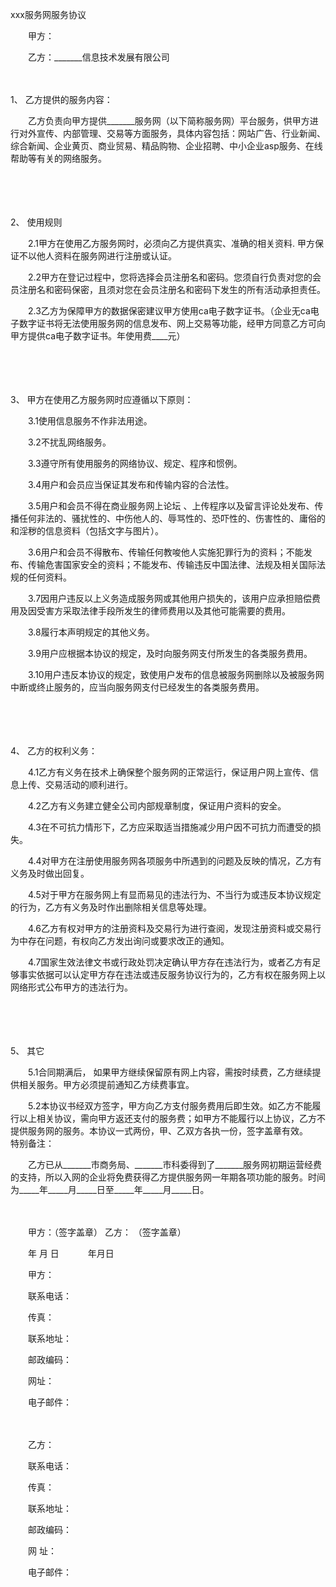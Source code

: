 



xxx服务网服务协议



 

　　甲方：

　　乙方：_______信息技术发展有限公司

　　

1、
乙方提供的服务内容：

　　乙方负责向甲方提供_______服务网（以下简称服务网）平台服务，供甲方进行对外宣传、内部管理、交易等方面服务，具体内容包括：网站广告、行业新闻、综合新闻、企业黄页、商业贸易、精品购物、企业招聘、中小企业asp服务、在线帮助等有关的网络服务。

　　

　　

2、
使用规则

　　2.1甲方在使用乙方服务网时，必须向乙方提供真实、准确的相关资料. 甲方保证不以他人资料在服务网进行注册或认证。

　　2.2甲方在登记过程中，您将选择会员注册名和密码。您须自行负责对您的会员注册名和密码保密，且须对您在会员注册名和密码下发生的所有活动承担责任。

　　2.3乙方为保障甲方的数据保密建议甲方使用ca电子数字证书。（企业无ca电子数字证书将无法使用服务网的信息发布、网上交易等功能，经甲方同意乙方可向甲方提供ca电子数字证书。年使用费____元）

　　

　　

3、
甲方在使用乙方服务网时应遵循以下原则：

　　3.1使用信息服务不作非法用途。

　　3.2不扰乱网络服务。

　　3.3遵守所有使用服务的网络协议、规定、程序和惯例。

　　3.4用户和会员应当保证其发布和传输内容的合法性。

　　3.5用户和会员不得在商业服务网上论坛 、上传程序以及留言评论处发布、传播任何非法的、骚扰性的、中伤他人的、辱骂性的、恐吓性的、伤害性的、庸俗的和淫秽的信息资料（包括文字与图片）。

　　3.6用户和会员不得散布、传输任何教唆他人实施犯罪行为的资料；不能发布、传输危害国家安全的资料；不能发布、传输违反中国法律、法规及相关国际法规的任何资料。

　　3.7因用户违反以上义务造成服务网或其他用户损失的，该用户应承担赔偿费用及因受害方采取法律手段所发生的律师费用以及其他可能需要的费用。

　　3.8履行本声明规定的其他义务。

　　3.9用户应根据本协议的规定，及时向服务网支付所发生的各类服务费用。

　　3.10用户违反本协议的规定，致使用户发布的信息被服务网删除以及被服务网中断或终止服务的，应当向服务网支付已经发生的各类服务费用。

　　

　　

4、
乙方的权利义务：

　　4.1乙方有义务在技术上确保整个服务网的正常运行，保证用户网上宣传、信息上传、交易活动的顺利进行。

　　4.2乙方有义务建立健全公司内部规章制度，保证用户资料的安全。

　　4.3在不可抗力情形下，乙方应采取适当措施减少用户因不可抗力而遭受的损失。

　　4.4对甲方在注册使用服务网各项服务中所遇到的问题及反映的情况，乙方有义务及时做出回复。

　　4.5对于甲方在服务网上有显而易见的违法行为、不当行为或违反本协议规定的行为，乙方有义务及时作出删除相关信息等处理。

　　4.6乙方有权对甲方的注册资料及交易行为进行查阅，发现注册资料或交易行为中存在问题，有权向乙方发出询问或要求改正的通知。

　　4.7国家生效法律文书或行政处罚决定确认甲方存在违法行为，或者乙方有足够事实依据可以认定甲方存在违法或违反服务协议行为的，乙方有权在服务网上以网络形式公布甲方的违法行为。

　　

　　

5、
其它

　　5.1合同期满后， 如果甲方继续保留原有网上内容，需按时续费，乙方继续提供相关服务。甲方必须提前通知乙方续费事宜。

　　5.2本协议书经双方签字，甲方向乙方支付服务费用后即生效。如乙方不能履行以上相关协议，需向甲方返还支付的服务费；如甲方不能履行以上协议，乙方不提供服务网的服务。本协议一式两份，甲、乙双方各执一份，签字盖章有效。　　特别备注：

　　乙方已从_______市商务局、_______市科委得到了_______服务网初期运营经费的支持，所以入网的企业将免费获得乙方提供服务网一年期各项功能的服务。时间为_____年_____月_____日至_____年_____月_____日。　　

　　

　　甲方：（签字盖章） 乙方： （签字盖章）

　　年 月 日　　　 年月日　　

　　甲方：

　　联系电话：

　　传真：

　　联系地址：

　　邮政编码：

　　网址：

　　电子邮件：

　　

　　乙方：

　　联系电话：

　　传真：

　　联系地址：

　　邮政编码：

　　网 址：

　　电子邮件：